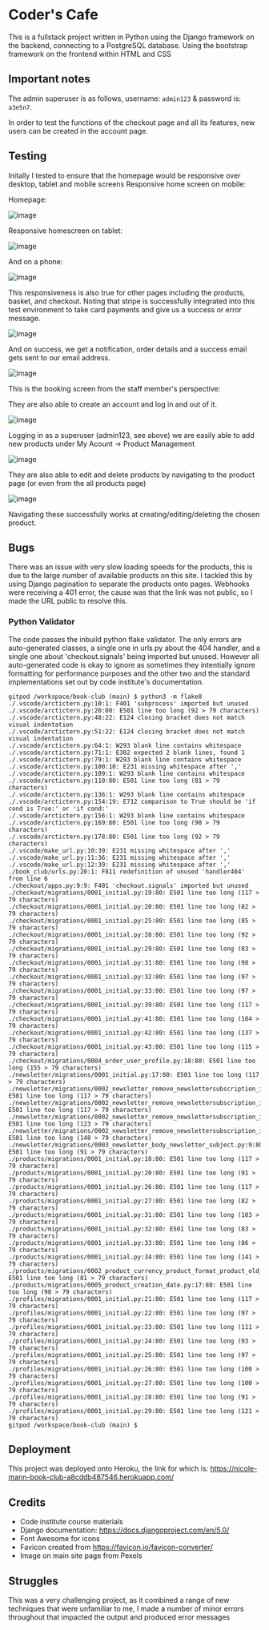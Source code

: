 # Coder's Cafe 
This is a fullstack project written in Python using the Django framework on the backend, connecting to a PostgreSQL database. Using the bootstrap framework on the frontend within HTML and CSS

## Important notes 
The admin superuser is as follows, username: `admin123` & password is: `a3e5n7`.

In order to test the functions of the checkout page and all its features, new users can be created in the account page.

## Testing
Initally I tested to ensure that the homepage would be responsive over desktop, tablet and mobile screens
Responsive home screen on mobile:

Homepage:

![image](image.png)

Responsive homescreen on tablet: 

![image](image-1.png)

And on a phone:

![image](image-2.png)

This responsiveness is also true for other pages including the products, basket, and checkout. Noting that stripe is successfully integrated into this test environment to take card payments and give us a success or error message.

![image](image-6.png)

And on success, we get a notification, order details and a success email gets sent to our email address.

![image](image-7.png)

This is the booking screen from the staff member's perspective:

They are also able to create an account and log in and out of it.

![image](image-3.png)

Logging in as a superuser (admin123, see above) we are easily able to add new products under My Acount -> Product Management

![image](image-4.png)

They are also able to edit and delete products by navigating to the product page (or even from the all products page)

![image](image-5.png)

Navigating these successfully works at creating/editing/deleting the chosen product.

## Bugs 

There was an issue with very slow loading speeds for the products, this is due to the large number of available products on this site. I tackled this by using Django pagination to separate the products onto pages.
Webhooks were receiving a 401 error, the cause was that the link was not public, so I made the URL public to resolve this.

### Python Validator

The code passes the inbuild python flake validator. The only errors are auto-generated classes, a single one in urls.py about the 404 handler, and a single one about 'checkout.signals' being imported but unused. However all auto-generated code is okay to ignore as sometimes they intentially ignore formatting for performance purposes and the other two and the standard implementations set out by code institute's documentation.

```
gitpod /workspace/book-club (main) $ python3 -m flake8
./.vscode/arctictern.py:10:1: F401 'subprocess' imported but unused
./.vscode/arctictern.py:20:80: E501 line too long (92 > 79 characters)
./.vscode/arctictern.py:48:22: E124 closing bracket does not match visual indentation
./.vscode/arctictern.py:51:22: E124 closing bracket does not match visual indentation
./.vscode/arctictern.py:64:1: W293 blank line contains whitespace
./.vscode/arctictern.py:71:1: E302 expected 2 blank lines, found 1
./.vscode/arctictern.py:79:1: W293 blank line contains whitespace
./.vscode/arctictern.py:100:10: E231 missing whitespace after ','
./.vscode/arctictern.py:109:1: W293 blank line contains whitespace
./.vscode/arctictern.py:110:80: E501 line too long (81 > 79 characters)
./.vscode/arctictern.py:136:1: W293 blank line contains whitespace
./.vscode/arctictern.py:154:19: E712 comparison to True should be 'if cond is True:' or 'if cond:'
./.vscode/arctictern.py:156:1: W293 blank line contains whitespace
./.vscode/arctictern.py:169:80: E501 line too long (98 > 79 characters)
./.vscode/arctictern.py:178:80: E501 line too long (92 > 79 characters)
./.vscode/make_url.py:10:39: E231 missing whitespace after ','
./.vscode/make_url.py:11:36: E231 missing whitespace after ','
./.vscode/make_url.py:12:39: E231 missing whitespace after ','
./book_club/urls.py:20:1: F811 redefinition of unused 'handler404' from line 6
./checkout/apps.py:9:9: F401 'checkout.signals' imported but unused
./checkout/migrations/0001_initial.py:19:80: E501 line too long (117 > 79 characters)
./checkout/migrations/0001_initial.py:20:80: E501 line too long (82 > 79 characters)
./checkout/migrations/0001_initial.py:25:80: E501 line too long (85 > 79 characters)
./checkout/migrations/0001_initial.py:28:80: E501 line too long (92 > 79 characters)
./checkout/migrations/0001_initial.py:29:80: E501 line too long (83 > 79 characters)
./checkout/migrations/0001_initial.py:31:80: E501 line too long (98 > 79 characters)
./checkout/migrations/0001_initial.py:32:80: E501 line too long (97 > 79 characters)
./checkout/migrations/0001_initial.py:33:80: E501 line too long (97 > 79 characters)
./checkout/migrations/0001_initial.py:39:80: E501 line too long (117 > 79 characters)
./checkout/migrations/0001_initial.py:41:80: E501 line too long (104 > 79 characters)
./checkout/migrations/0001_initial.py:42:80: E501 line too long (137 > 79 characters)
./checkout/migrations/0001_initial.py:43:80: E501 line too long (115 > 79 characters)
./checkout/migrations/0004_order_user_profile.py:18:80: E501 line too long (155 > 79 characters)
./newsletter/migrations/0001_initial.py:17:80: E501 line too long (117 > 79 characters)
./newsletter/migrations/0002_newsletter_remove_newslettersubscription_is_active_and_more.py:17:80: E501 line too long (117 > 79 characters)
./newsletter/migrations/0002_newsletter_remove_newslettersubscription_is_active_and_more.py:28:80: E501 line too long (117 > 79 characters)
./newsletter/migrations/0002_newsletter_remove_newslettersubscription_is_active_and_more.py:29:80: E501 line too long (123 > 79 characters)
./newsletter/migrations/0002_newsletter_remove_newslettersubscription_is_active_and_more.py:30:80: E501 line too long (148 > 79 characters)
./newsletter/migrations/0003_newsletter_body_newsletter_subject.py:9:80: E501 line too long (91 > 79 characters)
./products/migrations/0001_initial.py:18:80: E501 line too long (117 > 79 characters)
./products/migrations/0001_initial.py:20:80: E501 line too long (91 > 79 characters)
./products/migrations/0001_initial.py:26:80: E501 line too long (117 > 79 characters)
./products/migrations/0001_initial.py:27:80: E501 line too long (82 > 79 characters)
./products/migrations/0001_initial.py:31:80: E501 line too long (103 > 79 characters)
./products/migrations/0001_initial.py:32:80: E501 line too long (83 > 79 characters)
./products/migrations/0001_initial.py:33:80: E501 line too long (86 > 79 characters)
./products/migrations/0001_initial.py:34:80: E501 line too long (141 > 79 characters)
./products/migrations/0002_product_currency_product_format_product_old_price.py:26:80: E501 line too long (81 > 79 characters)
./products/migrations/0005_product_creation_date.py:17:80: E501 line too long (98 > 79 characters)
./profiles/migrations/0001_initial.py:21:80: E501 line too long (117 > 79 characters)
./profiles/migrations/0001_initial.py:22:80: E501 line too long (97 > 79 characters)
./profiles/migrations/0001_initial.py:23:80: E501 line too long (111 > 79 characters)
./profiles/migrations/0001_initial.py:24:80: E501 line too long (93 > 79 characters)
./profiles/migrations/0001_initial.py:25:80: E501 line too long (97 > 79 characters)
./profiles/migrations/0001_initial.py:26:80: E501 line too long (100 > 79 characters)
./profiles/migrations/0001_initial.py:27:80: E501 line too long (100 > 79 characters)
./profiles/migrations/0001_initial.py:28:80: E501 line too long (91 > 79 characters)
./profiles/migrations/0001_initial.py:29:80: E501 line too long (121 > 79 characters)
gitpod /workspace/book-club (main) $
```


## Deployment 

This project was deployed onto Heroku, the link for which is: https://nicole-mann-book-club-a8cddb487546.herokuapp.com/

## Credits 

- Code institute course materials
- Django documentation: https://docs.djangoproject.com/en/5.0/
- Font Awesome for icons
- Favicon created from https://favicon.io/favicon-converter/
- Image on main site page from Pexels

## Struggles

This was a very challenging project, as it combined a range of new techniques that were unfamiliar to me, I made a number of minor errors throughout that impacted the output and produced error messages







